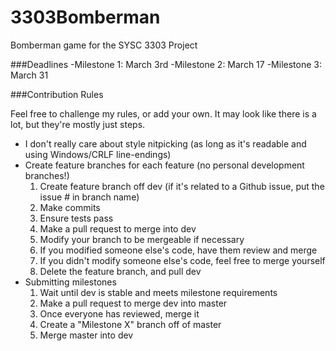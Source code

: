 3303Bomberman
=============

Bomberman game for the SYSC 3303 Project

###Deadlines
-Milestone 1: March 3rd
-Milestone 2: March 17
-Milestone 3: March 31

###Contribution Rules

Feel free to challenge my rules, or add your own.
It may look like there is a lot, but they're mostly just steps.

- I don't really care about style nitpicking (as long as it's readable and using Windows/CRLF line-endings)
- Create feature branches for each feature (no personal development branches!)
  1. Create feature branch off dev (if it's related to a Github issue, put the issue # in branch name)
  2. Make commits
  3. Ensure tests pass
  4. Make a pull request to merge into dev
  5. Modify your branch to be mergeable if necessary
  6. If you modified someone else's code, have them review and merge
  7. If you didn't modify someone else's code, feel free to merge yourself
  8. Delete the feature branch, and pull dev
- Submitting milestones
  1. Wait until dev is stable and meets milestone requirements
  2. Make a pull request to merge dev into master
  3. Once everyone has reviewed, merge it
  4. Create a "Milestone X" branch off of master
  5. Merge master into dev
